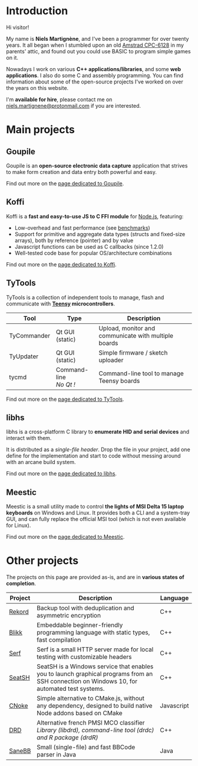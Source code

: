 # Introduction

Hi visitor!

My name is **Niels Martignène**, and I've been a programmer for over twenty years. It all began when I stumbled upon an old [Amstrad CPC-6128](https://en.wikipedia.org/wiki/Amstrad_CPC#CPC6128) in my parents' attic, and found out you could use BASIC to program simple games on it.

Nowadays I work on various **C++ applications/libraries**, and some **web applications**. I also do some C and assembly programming. You can find information about some of the open-source projects I've worked on over the years on this website.

I'm **available for hire**, please contact me on [niels.martignene@protonmail.com](mailto:niels.martignene@protonmail.com) if you are interested.

# Main projects

## Goupile

Goupile is an **open-source electronic data capture** application that strives to make form creation and data entry both powerful and easy.

Find out more on the [page dedicated to Goupile](goupile).

## Koffi

Koffi is a **fast and easy-to-use JS to C FFI module** for [Node.js](https://nodejs.org/), featuring:

* Low-overhead and fast performance (see [benchmarks](https://koffi.dev/benchmarks))
* Support for primitive and aggregate data types (structs and fixed-size arrays), both by reference (pointer) and by value
* Javascript functions can be used as C callbacks (since 1.2.0)
* Well-tested code base for popular OS/architecture combinations

Find out more on the [page dedicated to Koffi](koffi).

## TyTools

TyTools is a collection of independent tools to manage, flash and communicate with **[Teensy](https://www.pjrc.com/teensy/) microcontrollers**.

Tool        | Type                      | Description
----------- | ------------------------- | ----------------------------------------------------
TyCommander | Qt GUI (static)           | Upload, monitor and communicate with multiple boards
TyUpdater   | Qt GUI (static)           | Simple firmware / sketch uploader
tycmd       | Command-line<br>_No Qt !_ | Command-line tool to manage Teensy boards

Find out more on the [page dedicated to TyTools](tytools).

## libhs

libhs is a cross-platform C library to **enumerate HID and serial devices** and interact with them.

It is distributed as a *single-file header*. Drop the file in your project, add one define for the implementation and start to code without messing around with an arcane build system.

Find out more on the [page dedicated to libhs](libhs).

## Meestic

Meestic is a small utility made to control **the lights of MSI Delta 15 laptop keyboards** on Windows and Linux. It provides both a CLI and a system-tray GUI, and can fully replace the official MSI tool (which is not even available for Linux).

Find out more on the [page dedicated to Meestic](meestic).

# Other projects

The projects on this page are provided as-is, and are in **various states of completion**.

Project | Description | Language
------- | ----------- | --------
[Rekord](https://github.com/Koromix/rygel/tree/master/src/rekord) | Backup tool with deduplication and asymmetric encryption | C++
[Blikk](https://github.com/Koromix/rygel/tree/master/src/blikk) | Embeddable beginner-friendly programming language with static types, fast compilation | C++
[Serf](https://github.com/Koromix/rygel/tree/master/src/attic#serf) | Serf is a small HTTP server made for local testing with customizable headers | C++
[SeatSH](https://github.com/Koromix/rygel/tree/master/src/attic#seatsh) | SeatSH is a Windows service that enables you to launch graphical programs from an SSH connection on Windows 10, for automated test systems. | C++
[CNoke](https://www.npmjs.com/package/cnoke) | Simple alternative to CMake.js, without any dependency, designed to build native Node addons based on CMake | Javascript
[DRD](https://github.com/Koromix/rygel/tree/master/src/drd) | Alternative french PMSI MCO classifier<br>*Library (libdrd), command-line tool (drdc) and R package (drdR)* | C++
[SaneBB](https://github.com/Koromix/libraries/blob/master/SaneBB.java) | Small (single-file) and fast BBCode parser in Java | Java
